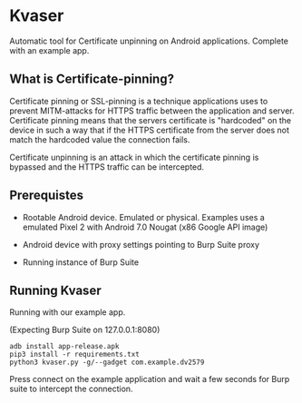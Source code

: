 # Kvaser

Automatic tool for Certificate unpinning on Android applications. Complete with an example app.

## What is Certificate-pinning?
Certificate pinning or SSL-pinning is a technique applications uses to prevent MITM-attacks for HTTPS traffic between the application and server. Certificate pinning means that the servers certificate is "hardcoded" on the device in such a way that if the HTTPS certificate from the server does not match the hardcoded value the connection fails. 


Certificate unpinning is an attack in which the certificate pinning is bypassed and the HTTPS traffic can be intercepted.

## Prerequistes

- Rootable Android device. Emulated or physical. Examples uses a emulated Pixel 2 with Android 7.0 Nougat (x86 Google API image)

- Android device with proxy settings pointing to Burp Suite proxy

- Running instance of Burp Suite

## Running Kvaser
Running with our example app.

(Expecting Burp Suite on 127.0.0.1:8080)
```
adb install app-release.apk
pip3 install -r requirements.txt
python3 kvaser.py -g/--gadget com.example.dv2579
```
Press connect on the example application and wait a few seconds for Burp suite to intercept the connection.
